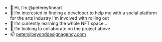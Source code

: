 - 👋 Hi, I’m @petereyfineart
- 👀 I’m interested in finding a developer to help me with a social platform for the arts industry I'm involved with rolling out
- 🌱 I’m currently learning the whole NFT space...
- 💞️ I’m looking to collaborate on the project above
- 📫 peter@beyonddesignagency.com

